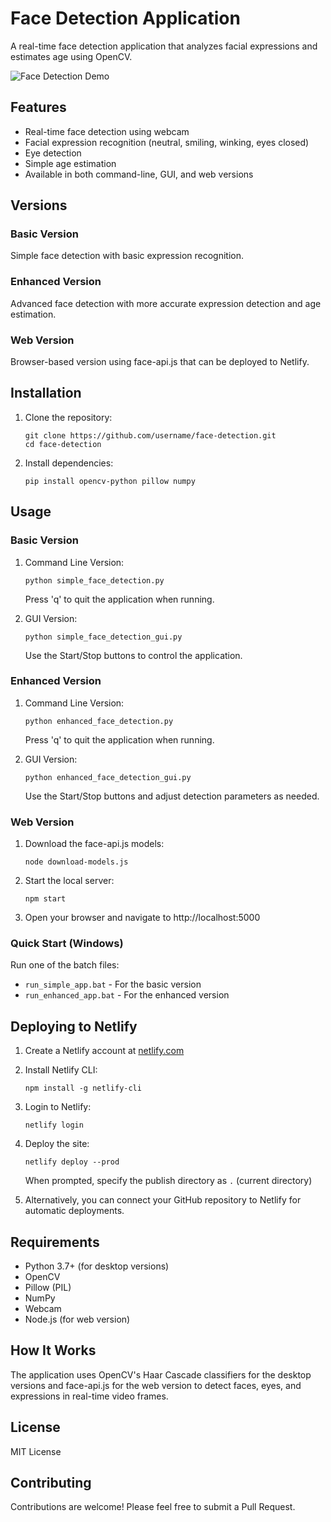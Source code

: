 # Face Detection Application

A real-time face detection application that analyzes facial expressions and estimates age using OpenCV.

![Face Detection Demo](https://github.com/username/face-detection/raw/main/demo.png)

## Features

- Real-time face detection using webcam
- Facial expression recognition (neutral, smiling, winking, eyes closed)
- Eye detection
- Simple age estimation
- Available in both command-line, GUI, and web versions

## Versions

### Basic Version

Simple face detection with basic expression recognition.

### Enhanced Version

Advanced face detection with more accurate expression detection and age estimation.

### Web Version

Browser-based version using face-api.js that can be deployed to Netlify.

## Installation

1. Clone the repository:
   ```
   git clone https://github.com/username/face-detection.git
   cd face-detection
   ```

2. Install dependencies:
   ```
   pip install opencv-python pillow numpy
   ```

## Usage

### Basic Version

1. Command Line Version:
   ```
   python simple_face_detection.py
   ```
   Press 'q' to quit the application when running.

2. GUI Version:
   ```
   python simple_face_detection_gui.py
   ```
   Use the Start/Stop buttons to control the application.

### Enhanced Version

1. Command Line Version:
   ```
   python enhanced_face_detection.py
   ```
   Press 'q' to quit the application when running.

2. GUI Version:
   ```
   python enhanced_face_detection_gui.py
   ```
   Use the Start/Stop buttons and adjust detection parameters as needed.

### Web Version

1. Download the face-api.js models:
   ```
   node download-models.js
   ```

2. Start the local server:
   ```
   npm start
   ```

3. Open your browser and navigate to http://localhost:5000

### Quick Start (Windows)

Run one of the batch files:
- `run_simple_app.bat` - For the basic version
- `run_enhanced_app.bat` - For the enhanced version

## Deploying to Netlify

1. Create a Netlify account at [netlify.com](https://www.netlify.com/)

2. Install Netlify CLI:
   ```
   npm install -g netlify-cli
   ```

3. Login to Netlify:
   ```
   netlify login
   ```

4. Deploy the site:
   ```
   netlify deploy --prod
   ```
   
   When prompted, specify the publish directory as `.` (current directory)

5. Alternatively, you can connect your GitHub repository to Netlify for automatic deployments.

## Requirements

- Python 3.7+ (for desktop versions)
- OpenCV
- Pillow (PIL)
- NumPy
- Webcam
- Node.js (for web version)

## How It Works

The application uses OpenCV's Haar Cascade classifiers for the desktop versions and face-api.js for the web version to detect faces, eyes, and expressions in real-time video frames.

## License

MIT License

## Contributing

Contributions are welcome! Please feel free to submit a Pull Request. 